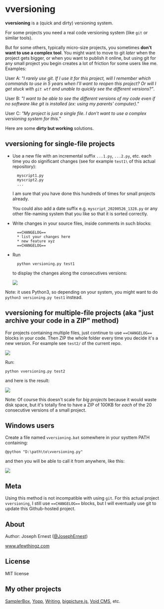 # vversioning 


**vversioning** is a (quick and dirty) versioning system.

For some projects you need a real code versioning system (like `git` or similar tools).

But for some others, typically micro-size projects, you sometimes **don't want to use a complex tool**. You might want to move to git *later* when the project gets bigger, or when you want to publish it online, but using git for any small project you begin creates a lot of friction for some users like me. Examples:

User A: *"I rarely use git. If I use it for this project, will I remember which commands to use in 5 years when I'll want to reopen this project? Or will I get stuck with `git wtf` and unable to quickly see the different versions?"*.

User B: *"I want to be able to see the different versions of my code even if no software like git is installed (ex: using my parents' computer)."*

User C: *"My project is just a single file. I don't want to use a complex versioning system for this."*

Here are some **dirty but working** solutions.

## **vversioning** for single-file projects

* Use a new file with an incremental suffix `...1.py`, `...2.py`, etc. each time you do significant changes (see for example `test1\` of this actual repository):

        myscript1.py
        myscript2.py
        ...

    I am sure that you have done this hundreds of times for small projects already.
    
    You could also add a date suffix e.g. `myscript_20200526_1328.py` or any other file-naming system that you like so that it is sorted correctly.

* Write changes in your source files, inside comments in such blocks:

        ==CHANGELOG==
        * list your changes here
        * new feature xyz
        ==CHANGELOG==

* Run 

        python versioning.py test1

     to display the changes along the consecutives versions:
     
     ![](https://i.imgur.com/N2Jb2nS.png)
     
     
Note: it uses Python3, so depending on your system, you might want to do `python3 versioning.py test1` instead.


## vversioning for multiple-file projects (aka "just archive your code in a ZIP" method)

For projects containing multiple files, just continue to use `==CHANGELOG==` blocks in your code. Then ZIP the whole folder every time you decide it's a new version. For example see `test2/` of the current repo.

![](https://i.imgur.com/03pFG3C.png)

Run:

    python vversioning.py test2
    
and here is the result:

![](https://i.imgur.com/xSR7zKp.png)

Note: Of course this doesn't scale for *big projects* because it would waste disk space, but it's totally fine to have a ZIP of 100KB for *each* of the 20 consecutive versions of a small project.

## Windows users

Create a file named `vversioning.bat` somewhere in your systtem PATH containing:

    @python "D:\path\to\vversioning.py"

and then you will be able to call it from anywhere, like this:

![](https://i.imgur.com/N2Jb2nS.png)
    

## Meta

Using this method is not incompatible with using `git`. For this actual project `vversioning`, I still use `==CHANGELOG==` blocks, but I will eventually use git to update this Github-hosted project.

## About

Author: Joseph Ernest ([@JosephErnest](http:/twitter.com/JosephErnest))

www.afewthingz.com

## License

MIT license

## My other projects

[SamplerBox](https://github.com/josephernest/SamplerBox), [Yopp](https://github.com/josephernest/Yopp), [Writing](https://github.com/josephernest/writing), [bigpicture.js](https://github.com/josephernest/bigpicture.js), [Void CMS](https://github.com/josephernest/void), etc.
